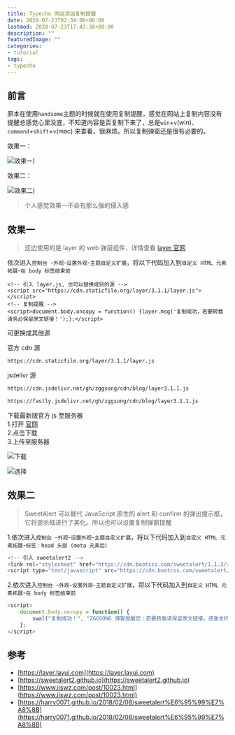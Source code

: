```yaml
---
title: Typecho 网站添加复制提醒
date: 2020-07-23T02:34:00+08:00
lastmod: 2020-07-23T17:43:38+08:00
description: ""
featuredImage: ""
categories:
- tutorial
tags:
- typecho
---
```


## 前言

原本在使用`handsome`主题的时候就在使用复制提醒，感觉在网站上复制内容没有提醒总感觉心里没底，不知道内容是否复制下来了，总是`win`+`v`(win)、`command`+`shift`+`v`(mac) 来查看，很麻烦。所以复制弹窗还是很有必要的。


效果一：

![效果一](https://cdn.zggsong.cn/2020/07/23/d3008bbdda1ff.gif))

效果二：

![效果二](https://cdn.zggsong.cn/2020/07/23/ea4d7d2eb1191.gif))


> 个人感觉效果一不会有那么强的侵入感

## 效果一

> 这边使用的是 layer 的 web 弹层组件，详情查看 [layer 官网](https://layer.layui.com/)

依次进入`控制台 `-`外观`-`设置外观`-`主题自定义扩展`，将以下代码加入到`自定义 HTML 元素拓展`-`在 body 标签结束前`

```
<!-- 引入 layer.js, 也可以替换成别的源 -->
<script src="https://cdn.staticfile.org/layer/3.1.1/layer.js"></script>
<!-- 复制提醒 -->
<script>document.body.oncopy = function() {layer.msg('复制成功，若要转载请务必保留原文链接！');};</script>
```

可更换成其他源

官方 cdn 源
```txt
https://cdn.staticfile.org/layer/3.1.1/layer.js
```

jsdelivr 源
```txt
https://cdn.jsdelivr.net/gh/zggsong/cdn/blog/layer3.1.1.js

https://fastly.jsdelivr.net/gh/zggsong/cdn/blog/layer3.1.1.js
```

下载最新版官方 js 至服务器  
1.打开 [官网](https://layer.layui.com)  
2.点击下载  
3.上传至服务器  

![下载](https://cdn.zggsong.cn/2020/07/23/ab6c40beb500b.png)

![选择](https://cdn.zggsong.cn/2020/07/23/2a38a2fa3f787.png)


## 效果二

> SweetAlert 可以替代 JavaScript 原生的 alert 和 confirm 的弹出提示框，它将提示框进行了美化。所以也可以设置复制弹窗提醒

1.依次进入`控制台 `-`外观`-`设置外观`-`主题自定义扩展`，将以下代码加入到`自定义 HTML 元素拓展`-`标签：head 头部 (meta 元素后）`

```javascript
<!-- 引入 sweetalert2 -->
<link rel="stylesheet" href="https://cdn.bootcss.com/sweetalert/1.1.3/sweetalert.min.css" />
<script type="text/javascript" src="https://cdn.bootcss.com/sweetalert/1.1.3/sweetalert.min.js"></script>
```


2.依次进入`控制台 `-`外观`-`设置外观`-`主题自定义扩展`，将以下代码加入到`自定义 HTML 元素拓展`-`在 body 标签结束前`

```javascript
<script>
    document.body.oncopy = function() {
        swal("复制成功！", "ZGGSONG 博客提醒您：若要转载请保留原文链接，感谢支持！", "success");
    };
</script>
```

## 参考
- [https://layer.layui.com](https://layer.layui.com)
- [https://sweetalert2.github.io](https://sweetalert2.github.io)
- [https://www.iiswz.com/post/10023.html](https://www.iiswz.com/post/10023.html)
- [https://harry0071.github.io/2018/02/08/sweetalert%E6%95%99%E7%A8%8B](https://harry0071.github.io/2018/02/08/sweetalert%E6%95%99%E7%A8%8B)
